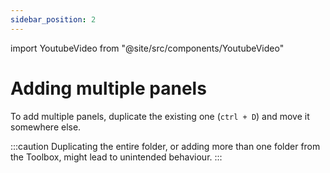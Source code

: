 ```yaml
---
sidebar_position: 2
---
```


import YoutubeVideo from "@site/src/components/YoutubeVideo"

# Adding multiple panels

To add multiple panels, duplicate the existing one (`ctrl + D`) and move it somewhere else.

:::caution
Duplicating the entire folder, or adding more than one folder from the Toolbox, might lead to unintended behaviour.
:::

<YoutubeVideo id="srrW-S4eK0o" />
